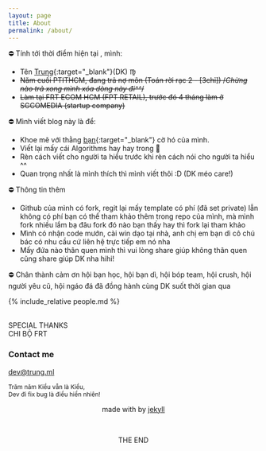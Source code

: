 ```yaml
---
layout: page
title: About
permalink: /about/
---
```


:no_entry: Tính tới thời điểm hiện tại <span id="res"></span>, mình:

- Tên [Trung](https://www.facebook.com/tahongtrung){:target="_blank"}(DK) :virgo:
- ~~Năm cuối PTITHCM, đang trả nợ môn (Toán rời rạc 2 - [3chỉ]) /*Chừng nào trả xong mình xóa dòng này đi^^*/~~
- ~~Làm tại FRT ECOM HCM (FPT RETAIL), trước đó 4 tháng làm ở SGCOMEDIA (startup company)~~

:no_entry: Mình viết blog này là để:

- Khoe mẽ với thằng [bạn](https://www.facebook.com/trancamtruong){:target="_blank"} cờ hó của mình.
- Viết lại mấy cái Algorithms hay hay trong :book:
- Rèn cách viết cho người ta hiểu trước khi rèn cách nói cho người ta hiểu ^^
- Quan trọng nhất là mình thích thì mình viết thôi :D (DK méo care!)

:no_entry: Thông tin thêm
- Github của mình có fork, regit lại mấy template có phí (đã set private) lẫn không có phí bạn có thể tham khảo thêm trong repo của mình, mà mình fork nhiều lắm bạ đâu fork đó nào bạn thấy hay thì fork lại tham khảo 
- Mình có nhận code mướn, cài win dạo tại nhà, anh chị em bạn dì cô chú bác có nhu cầu cứ liên hệ trực tiếp em nó nha
- Mấy đứa nào thân quen mình thì vui lòng share giúp không thân quen cũng share giúp DK nha hihi!

:no_entry: Chân thành cảm ơn hội bạn học, hội bạn dì, hội bóp team, hội crush, hội người yêu cũ, hội ngáo đá đã đồng hành cùng DK suốt thời gian qua  



<p align="center">
 	<i class="far fa-copyright"></i>
</p>
<script type="text/javascript">
	function formatDate() {
	    var d = new Date(),
	        month = '' + (d.getMonth() + 1),
	        day = '' + d.getDate(),
	        year = d.getFullYear();

	    if (month.length < 2) month = '0' + month;
	    if (day.length < 2) day = '0' + day;

	    return [day , month, year].join('/');
	}
	document.getElementById('res').innerHTML =  formatDate() ;
</script>

{% include_relative people.md %}

<br/>
<div class="notification has-text-centered">
	SPECIAL THANKS<br/>
	CHI BỘ FRT
</div>


### Contact me 

[dev@trung.ml](mailto:dev@trung.ml)



<div class="content is-small">
	<div class="tile is-ancestor">
		<div class="tile is-parent">
			<article class="tile is-child box">
					<p class="subtitle has-text-centered" style="font-size: 0.75rem;">
							Trăm năm Kiều vẫn là Kiều,<br/>
						Dev đi fix bug là điều hiển nhiên!						
					</p>
			</article>
		</div>
	</div>
</div>


<p align="center">
 	made with <span style="color:#c0392b;"><i class="fas fa-heart"></i></span> by <a href="https://jekyllrb.com" target="_blank">jekyll</a>
</p>

<br/>
<p align="center">
THE END
<p>
<br/>